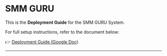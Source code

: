 # SMM GURU

This is the **Deployment Guide** for the SMM GURU System.

For full setup instructions, refer to the document below:

👉 [Deployment Guide (Google Doc)](https://docs.google.com/document/d/1EIcLcF85OEzr61wJAM_e7CQq41VVzsrp3nM1VNJSaRs/edit?usp=sharing)

---
